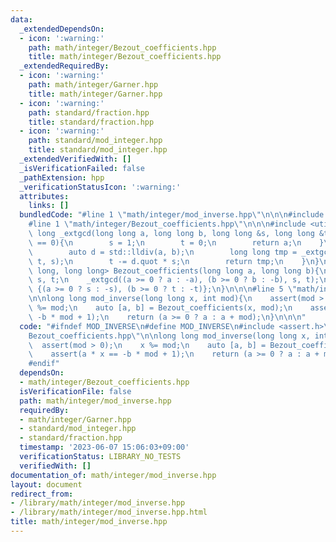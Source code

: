 ```yaml
---
data:
  _extendedDependsOn:
  - icon: ':warning:'
    path: math/integer/Bezout_coefficients.hpp
    title: math/integer/Bezout_coefficients.hpp
  _extendedRequiredBy:
  - icon: ':warning:'
    path: math/integer/Garner.hpp
    title: math/integer/Garner.hpp
  - icon: ':warning:'
    path: standard/fraction.hpp
    title: standard/fraction.hpp
  - icon: ':warning:'
    path: standard/mod_integer.hpp
    title: standard/mod_integer.hpp
  _extendedVerifiedWith: []
  _isVerificationFailed: false
  _pathExtension: hpp
  _verificationStatusIcon: ':warning:'
  attributes:
    links: []
  bundledCode: "#line 1 \"math/integer/mod_inverse.hpp\"\n\n\n#include <assert.h>\n\
    #line 1 \"math/integer/Bezout_coefficients.hpp\"\n\n\n#include <utility>\n\nlong\
    \ long _extgcd(long long a, long long b, long long &s, long long &t){\n    if(b\
    \ == 0){\n        s = 1;\n        t = 0;\n        return a;\n    }\n    else{\n\
    \        auto d = std::lldiv(a, b);\n        long long tmp = _extgcd(b, d.rem,\
    \ t, s);\n        t -= d.quot * s;\n        return tmp;\n    }\n}\n\nstd::pair<long\
    \ long, long long> Bezout_coefficients(long long a, long long b){\n    long long\
    \ s, t;\n    _extgcd((a >= 0 ? a : -a), (b >= 0 ? b : -b), s, t);\n    return\
    \ {(a >= 0 ? s : -s), (b >= 0 ? t : -t)};\n}\n\n\n#line 5 \"math/integer/mod_inverse.hpp\"\
    \n\nlong long mod_inverse(long long x, int mod){\n    assert(mod > 0);\n    x\
    \ %= mod;\n    auto [a, b] = Bezout_coefficients(x, mod);\n    assert(a * x ==\
    \ -b * mod + 1);\n    return (a >= 0 ? a : a + mod);\n}\n\n\n"
  code: "#ifndef MOD_INVERSE\n#define MOD_INVERSE\n#include <assert.h>\n#include \"\
    Bezout_coefficients.hpp\"\n\nlong long mod_inverse(long long x, int mod){\n  \
    \  assert(mod > 0);\n    x %= mod;\n    auto [a, b] = Bezout_coefficients(x, mod);\n\
    \    assert(a * x == -b * mod + 1);\n    return (a >= 0 ? a : a + mod);\n}\n\n\
    #endif"
  dependsOn:
  - math/integer/Bezout_coefficients.hpp
  isVerificationFile: false
  path: math/integer/mod_inverse.hpp
  requiredBy:
  - math/integer/Garner.hpp
  - standard/mod_integer.hpp
  - standard/fraction.hpp
  timestamp: '2023-06-07 15:06:03+09:00'
  verificationStatus: LIBRARY_NO_TESTS
  verifiedWith: []
documentation_of: math/integer/mod_inverse.hpp
layout: document
redirect_from:
- /library/math/integer/mod_inverse.hpp
- /library/math/integer/mod_inverse.hpp.html
title: math/integer/mod_inverse.hpp
---
```


